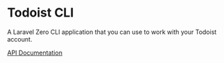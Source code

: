 # Todoist CLI

A Laravel Zero CLI application that you can use to work with your Todoist account.

[API Documentation](https://developer.todoist.com/rest/v2/#getting-started)

